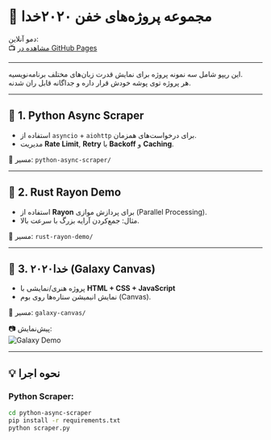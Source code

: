 # 🚀 مجموعه پروژه‌های خفن ۲۰۲۰خدا

دمو آنلاین:  
📺 [مشاهده در GitHub Pages](https://2020khoda.github.io/)

---

این ریپو شامل سه نمونه پروژه برای نمایش قدرت زبان‌های مختلف برنامه‌نویسیه.  
هر پروژه توی پوشه خودش قرار داره و جداگانه قابل ران شدنه.  

---

## 📌 1. Python Async Scraper
- استفاده از `asyncio` + `aiohttp` برای درخواست‌های همزمان.  
- مدیریت **Rate Limit**, **Retry** با **Backoff** و **Caching**.  

📂 مسیر: `python-async-scraper/`

---

## 📌 2. Rust Rayon Demo
- استفاده از **Rayon** برای پردازش موازی (Parallel Processing).  
- مثال: جمع‌کردن آرایه بزرگ با سرعت بالا.  

📂 مسیر: `rust-rayon-demo/`

---

## 📌 3. ۲۰۲۰خدا (Galaxy Canvas)
- پروژه هنری/نمایشی با **HTML + CSS + JavaScript**  
- نمایش انیمیشن ستاره‌ها روی بوم (Canvas).  

📂 مسیر: `galaxy-canvas/`

📷 پیش‌نمایش:  
![Galaxy Demo](docs/galaxy-demo.png)

---

## 💡 نحوه اجرا
### Python Scraper:
```bash
cd python-async-scraper
pip install -r requirements.txt
python scraper.py
